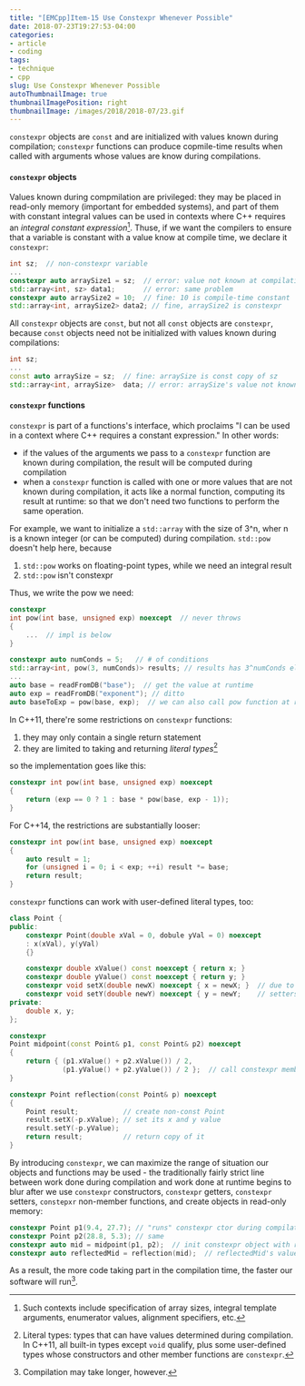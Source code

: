 ```yaml
---
title: "[EMCpp]Item-15 Use Constexpr Whenever Possible"
date: 2018-07-23T19:27:53-04:00
categories:
- article
- coding
tags:
- technique
- cpp
slug: Use Constexpr Whenever Possible
autoThumbnailImage: true
thumbnailImagePosition: right
thumbnailImage: /images/2018/2018-07/23.gif
---
```


`constexpr` objects are `const` and are initialized with values known during compilation; `constexpr` functions can produce copmile-time results when called with arguments whose values are know during compilations.
<!--more-->

#### `constexpr` objects

Values known during compmilation are privileged: they may be placed in read-only memory (important for embedded systems), and part of them with constant integral values can be used in contexts where C++ requires an _integral constant expression_[^1]. Thuse, if we want the compilers to ensure that a variable is constant with a value know at compile time, we declare it `constexpr`:

```cpp
int sz;  // non-constexpr variable
...
constexpr auto arraySize1 = sz;  // error: value not known at compilation
std::array<int, sz> data1;       // error: same problem
constexpr auto arraySize2 = 10;  // fine: 10 is compile-time constant
std::array<int, arraySize2> data2; // fine, arraySize2 is constexpr
```

All `constexpr` objects are `const`, but not all `const` objects are `constexpr`, because `const` objects need not be initialized with values known during compilations:

```cpp
int sz;
...
const auto arraySize = sz;  // fine: arraySize is const copy of sz
std::array<int, arraySize>  data; // error: arraySize's value not known at compilation
```

#### `constexpr` functions

`constexpr` is part of a functions's interface, which proclaims "I can be used in a context where C++ requires a constant expression." In other words:

* if the values of the arguments we pass to a `constexpr` function are known during compilation, the result will be computed during compilation
* when a `constexpr` function is called with one or more values that are not known during compilation, it acts like a normal function, computing its result at runtime: so that we don't need two functions to perform the same operation.

For example, we want to initialize a `std::array` with the size of 3^n, wher n is a known integer (or can be computed) during compilation. `std::pow` doesn't help here, because 

1. `std::pow` works on floating-point types, while we need an integral result
2. `std::pow` isn't constexpr

Thus, we write the pow we need:

```cpp
constexpr
int pow(int base, unsigned exp) noexcept  // never throws
{
    ...  // impl is below
}

constexpr auto numConds = 5;   // # of conditions
std::array<int, pow(3, numConds)> results; // results has 3^numConds elements
...
auto base = readFromDB("base");  // get the value at runtime
auto exp = readFromDB("exponent"); // ditto
auto baseToExp = pow(base, exp);  // we can also call pow function at runtime, of course
```

In C++11, there're some restrictions on `constexpr` functions: 

1. they may only contain a single return statement
2. they are limited to taking and returning _literal types_[^2]

so the implementation goes like this:

```cpp
constexpr int pow(int base, unsigned exp) noexcept
{
    return (exp == 0 ? 1 : base * pow(base, exp - 1));
}
```

For C++14, the restrictions are substantially looser:

```cpp
constexpr int pow(int base, unsigned exp) noexcept
{
    auto result = 1;
    for (unsigned i = 0; i < exp; ++i) result *= base;
    return result;
}
```

`constexpr` functions can work with user-defined literal types, too:

```cpp
class Point {
public:
    constexpr Point(double xVal = 0, dobule yVal = 0) noexcept
    : x(xVal), y(yVal)
    {}

    constexpr double xValue() const noexcept { return x; }
    constexpr double yValue() const noexcept { return y; }
    constexpr void setX(double newX) noexcept { x = newX; }  // due to "void" return type, 
    constexpr void setY(double newY) noexcept { y = newY;    // setters're contexpr only in C++14
private:
    double x, y;
};

constexpr
Point midpoint(const Point& p1, const Point& p2) noexcept
{
    return { (p1.xValue() + p2.xValue()) / 2,
             (p1.yValue() + p2.yValue()) / 2 };  // call constexpr member funcs
}

constexpr Point reflection(const Point& p) noexcept
{
    Point result;           // create non-const Point
    result.setX(-p.xValue); // set its x and y value
    result.setY(-p.yValue);
    return result;          // return copy of it
}

```

By introducing `constexpr`, we can maximize the range of situation our objects and functions may be used - the traditionally fairly strict line between work done during compilation and work done at runtime begins to blur after we use `constexpr` constructors, `constexpr` getters, `constexpr` setters, `constepxr` non-member functions, and create objects in read-only memory:

```cpp
constexpr Point p1(9.4, 27.7); // "runs" constexpr ctor during compilation
constexpr Point p2(28.8, 5.3); // same
constexpr auto mid = midpoint(p1, p2);  // init constexpr object with result of constexpr func
constexpr auto reflectedMid = reflection(mid);  // reflectedMid's value is known during compilation
```

As a result, the more code taking part in the compilation time, the faster our software will run[^3].

[^1]: Such contexts include specification of array sizes, integral template arguments, enumerator values, alignment specifiers, etc.
[^2]: Literal types: types that can have values determined during compilation. In C++11, all built-in types except `void` qualify, plus some user-defined types whose constructors and other member functions are `constexpr`.
[^3]: Compilation may take longer, however.